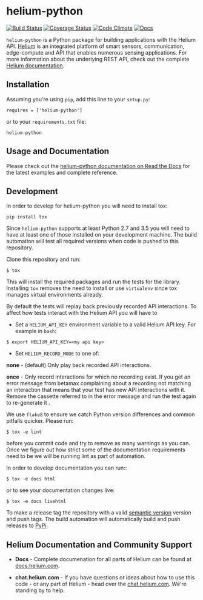 # helium-python


[![Build Status](https://travis-ci.org/helium/helium-python.svg?branch=master)](https://travis-ci.org/helium/helium-python)
[![Coverage Status](https://coveralls.io/repos/github/helium/helium-python/badge.svg?branch=master)](https://coveralls.io/github/helium/helium-python?branch=master)
[![Code Climate](https://codeclimate.com/github/helium/helium-python/badges/gpa.svg)](https://codeclimate.com/github/helium/helium-python)
[![Docs](https://readthedocs.org/projects/helium-python/badge/?version=latest)](http://helium-python.readthedocs.org/)

`helium-python` is a Python package for building applications with the Helium API. [Helium](https://www.helium.com) is an integrated platform of smart sensors, communication, edge-compute and API that enables numerous sensing applications. For more information about the underlying REST API, check out the complete [Helium documentation](https://docs.helium.com).

## Installation

Assuming you're using `pip`, add this line to your `setup.py`:

```
requires = ['helium-python']
```

or to your `requirements.txt` file:

```
helium-python
```

## Usage and Documentation 


Please check out the [helium-python documentation on Read the Docs](https://readthedocs.org/projects/helium-python) for the latest examples and complete reference.


## Development


In order to develop for helium-python you will need to install tox:

```
pip install tox
```

Since `helium-python` supports at least Python 2.7 and 3.5 you will need to have at least one of those installed on your development machine. The build automation will test all required versions when code is pushed to this repository.

Clone this repository and run:

```
$ tox
```

This will install the required packages and run the tests for the library. Installing `tox` removes the need to install or use `virtualenv` since tox manages virtual environments already.

By default the tests will replay back previously recorded API interactions. To affect how tests interact with the Helium API you will have to

* Set a `HELIUM_API_KEY` environment variable to a valid Helium API key. For example in `bash`:


```
$ export HELIUM_API_KEY=<my api key>
```

* Set `HELIUM_RECORD_MODE` to one of:

**none** - (default) Only play back recorded API interactions.

**once** - Only record interactions for which no recording exist. If you get an error message from betamax complaining about a recording not matching an interaction that means that your test has new API interactions with it. Remove the cassette referred to in the error message and run the test again to re-generate it .

We use `flake8` to ensure we catch Python version differences and common pitfalls quicker. Please run:

```
$ tox -e lint
```

before you commit code and try to remove as many warnings as you can. Once we figure out how strict some of the documentation requirements need to be we will be running lint as part of automation.

In order to develop documentation you can run::

```
$ tox -e docs html
```

or to see your documentation changes live:

```
$ tox -e docs livehtml
```

To make a release tag the repository with a valid [semantic version](https://semver.org) version and push tags. The build automation will automatically build and push releases to [PyPi](https://pypi.python.org).

##  Helium Documentation and Community Support 

* **Docs** - Complete documenation for all parts of Helium can be found at [docs.helium.com](https://docs/helium.com). 

* **chat.helium.com** - If you have questions or ideas about how to use this code - or any part of Helium - head over the [chat.helium.com](https://chat.helium.com). We're standing by to help. 



